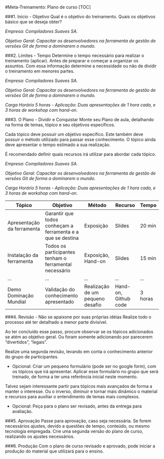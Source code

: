 #Meta-Treinamento: Plano de curso
[TOC]

###1. Início - Objetivo
Qual é o objetivo do treinamento. Quais os objetivos básico que se deseja obter?

*Empresa: Compiladores Suaves SA.*

*Objetivo Geral: Capacitar os desenvolvedores na ferramenta de gestão de versões Git de forma a dominarem o mundo.*

###2. Limites - Tempo
Determine o tempo necessário para realizar o treinamento (aplicar). Antes de preparar e começar a organizar os assuntos. Com essa informação determine a necessidade ou não de dividir o treinamento em menores partes.

*Empresa: Compiladores Suaves SA.*

*Objetivo Geral: Capacitar os desenvolvedores na ferramenta de gestão de versões Git de forma a dominarem o mundo.*

*Carga Horário 5 horas - Aplicação: Duas apresentações de 1 hora cada, e 3 horas de workshop com hand-on.*

###3. O Plano - Dividir e Conquistar
Monte seu Plano de aula, detalhando na forma de temas, tópico e seu objetivos específicos. 

Cada tópico deve possuir um objetivo específico. Este também deve possuir o método utilizado para passar esse conhecimento. O tópico ainda deve apresentar o tempo estimado a sua realização.

É recomendado definir quais recursos irá utilizar para abordar cada tópico.


*Empresa: Compiladores Suaves SA.*

*Objetivo Geral: Capacitar os desenvolvedores na ferramenta de gestão de versões Git de forma a dominarem o mundo.*

*Carga Horário 5 horas - Aplicação: Duas apresentações de 1 hora cada, e 3 horas de workshop com hand-on.*

|Tópico|Objetivo|Método|Recurso|Tempo|
|--------|--------|------|-------|------|
|Apresentação da ferramenta|Garantir que todos conheçam a ferramenta e a que se destina|Exposição|Slides|20 min|
|Instalação da ferramenta|Todos os participantes tenham o ferramental necessário|Exposição, Hand-on|Slides|15 min|
|...|...|...|...|...|
|Demo Dominação Mundial|Validação do conhecimento apresentado|Realização de um pequeno desafio|Hand-on, Github code|3 horas|

###4. Revisão - Não se apaixone por suas próprias idéias
Realize todo o processo até ter detalhado a menor parte divisível.

Ao ter concluído esse passo, procure observar se os tópicos adicionados se atém ao objetivo geral. Ou foram somente adicionando por parecerem “divertidos”, “legais”.

Realize uma segunda revisão, levando em conta o conhecimento anterior do grupo de participantes.

* Opcional: Criar um pequeno formulário (pode ser no google form), com os tópicos que irá apresentar. Aplicar esse formulário no grupo que será treinado, de forma a ter uma referência inicial neste momento.

Talvez sejam interessante partir para tópicos mais avançados de forma a manter o interesse. Ou o inverso, diminuir e tornar mais dinâmico o material e recursos para auxiliar o entendimento de temas mais complexos.

* Opcional: Peça para o plano ser revisado, antes da entrega para avaliação.

###5. Aprovação
Passe para aprovação, caso seja necessária.
Se forem necessários ajustes, devido a questões de tempo, conteúdo, ou mesmo tecnologia empregada. Crie uma segunda versão do plano de curso, realizando os ajustes necessários.


###6. Produção
Com o plano de curso revisado e aprovado, pode iniciar a produção do material que utilizará para o ensino.
